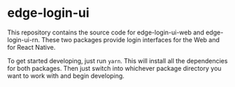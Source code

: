 # edge-login-ui

This repository contains the source code for edge-login-ui-web and edge-login-ui-rn. These two packages provide login interfaces for the Web and for React Native.

To get started developing, just run `yarn`. This will install all the dependencies for both packages. Then just switch into whichever package directory you want to work with and begin developing.
